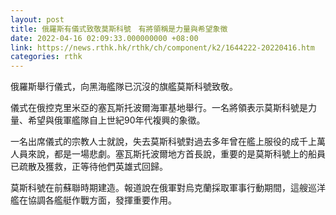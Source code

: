 ```yaml
---
layout: post
title: 俄羅斯有儀式致敬莫斯科號　有將領稱是力量與希望象徵
date: 2022-04-16 02:09:33.000000000 +08:00
link: https://news.rthk.hk/rthk/ch/component/k2/1644222-20220416.htm
categories: rthk
---
```


俄羅斯舉行儀式，向黑海艦隊已沉沒的旗艦莫斯科號致敬。

儀式在俄控克里米亞的塞瓦斯托波爾海軍基地舉行。一名將領表示莫斯科號是力量、希望與俄軍艦隊自上世紀90年代複興的象徵。

一名出席儀式的宗教人士就說，失去莫斯科號對過去多年曾在艦上服役的成千上萬人員來說，都是一場悲劇。塞瓦斯托波爾地方首長說，重要的是莫斯科號上的船員已疏散及獲救，正等待他們英雄式回歸。

莫斯科號在前蘇聯時期建造。報道說在俄軍對烏克蘭採取軍事行動期間，這艘巡洋艦在協調各艦艇作戰方面，發揮重要作用。
